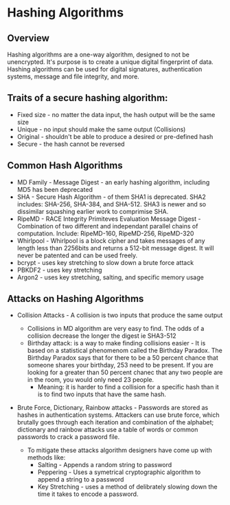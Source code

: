 # Hashing Algorithms 

## Overview

Hashing algorithms are a one-way algorithm, designed to not be unencrypted.  It's purpose is to create a unique digital fingerprint of data.
Hashing algorithms can be used for digital signatures, authentication systems, message and file integrity, and more.


## Traits of a secure hashing algorithm:

  - Fixed size - no matter the data input, the hash output will be the same size
  - Unique - no input should make the same output (Collisions)
  - Original - shouldn't be able to produce a desired or pre-defined hash
  - Secure - the hash cannot be reversed
  

## Common Hash Algorithms

 - MD Family - Message Digest - an early hashing algorithm, including MD5 has been deprecated
 - SHA - Secure Hash Algorithm - of them SHA1 is deprecated.  SHA2 includes: SHA-256, SHA-384, and SHA-512.  SHA3 is newer and so dissimilar squashing earlier work to comprimise SHA.
 - RipeMD - RACE Integrity Primiteves Evaluation Message Digest - Combination of two different and independant parallel chains of computation.  Include: RipeMD-160, RipeMD-256, RipeMD-320
 - Whirlpool - Whirlpool is a block cipher and takes messages of any length less than 2256bits and returns a 512-bit message digest.  It will never be patented and can be used freely.
 - bcrypt - uses key stretching to slow down a brute force attack
 - PBKDF2 - uses key stretching
 - Argon2 - uses key stretching, salting, and specific memory usage


## Attacks on Hashing Algorithms

 - Collision Attacks - A collision is two inputs that produce the same output
    - Collisions in MD algorithm are very easy to find.  The odds of a collision decrease the longer the digest ie SHA3-512
    - Birthday attack: is a way to make finding collisions easier - It is based on a statistical phenomenom called the Birthday Paradox.  The Birthday Paradox says that for there to be a 50 percent chance that someone shares your birthday, 253 need to be present.  If you are looking for a greater than 50 percent chanec that any two people are in the room, you would only need 23 people.
       - Meaning: it is harder to find a collision for a specific hash than it is to find two inputs that have the same hash.

 - Brute Force, Dictionary, Rainbow attacks - Passwords are stored as hashes in authentication systems.  Attackers can use brute force, which brutally goes through each iteration and combination of the alphabet; dictionary and rainbow attacks use a table of words or common passwords to crack a password file.
    - To mitigate these attacks algorithm designers have come up with methods like:
       - Salting - Appends a random string to password
       - Peppering - Uses a symetrical cryptographic algorithm to append a string to a password
       - Key Stretching - uses a method of delibrately slowing down the time it takes to encode a password.  